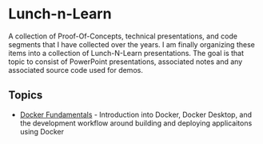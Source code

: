 # Lunch-n-Learn

A collection of Proof-Of-Concepts, technical presentations, and code segments that I have collected over the years.  I am finally organizing these items into a collection of Lunch-N-Learn presentations.   The goal is that topic to consist of PowerPoint presentations, associated notes and any associated source code used for demos.

## Topics

- [Docker Fundamentals](docker%20fundamentals#readme.md) - Introduction into Docker, Docker Desktop, and the development workflow around building and deploying applicaitons using Docker
